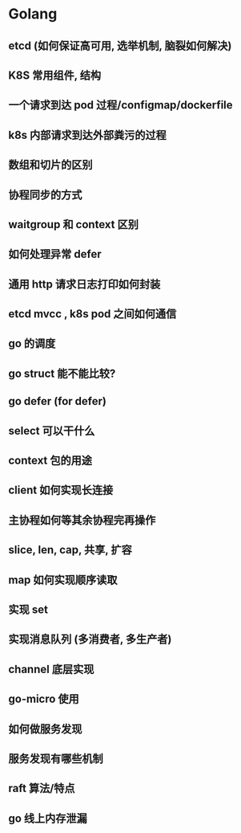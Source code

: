 # Golang

## etcd (如何保证高可用, 选举机制, 脑裂如何解决)

## K8S 常用组件, 结构

## 一个请求到达 pod 过程/configmap/dockerfile

## k8s 内部请求到达外部粪污的过程

## 数组和切片的区别

## 协程同步的方式

## waitgroup 和 context 区别

## 如何处理异常 defer

## 通用 http 请求日志打印如何封装

## etcd mvcc , k8s pod 之间如何通信

## go 的调度

## go struct 能不能比较?

## go defer (for defer)

## select 可以干什么

## context 包的用途

## client 如何实现长连接

## 主协程如何等其余协程完再操作

## slice, len, cap, 共享, 扩容

## map 如何实现顺序读取

## 实现 set

## 实现消息队列 (多消费者, 多生产者)

## channel 底层实现

## go-micro 使用

## 如何做服务发现

## 服务发现有哪些机制

## raft 算法/特点

## go 线上内存泄漏